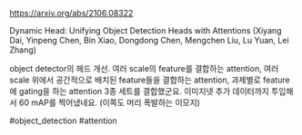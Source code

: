 https://arxiv.org/abs/2106.08322

Dynamic Head: Unifying Object Detection Heads with Attentions (Xiyang Dai, Yinpeng Chen, Bin Xiao, Dongdong Chen, Mengchen Liu, Lu Yuan, Lei Zhang)

object detector의 헤드 개선. 여러 scale의 feature를 결합하는 attention, 여러 scale 위에서 공간적으로 배치된 feature들을 결합하는 attention, 과제별로 feature에 gating을 하는 attention 3종 세트를 결합했군요. 이미지넷 추가 데이터까지 투입해서 60 mAP를 찍어냈네요. (이쪽도 머리 폭발하는 이모지)

#object_detection #attention 